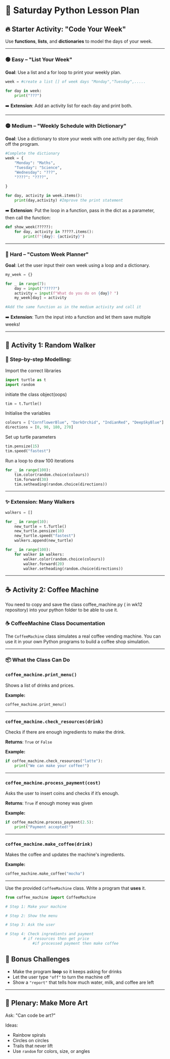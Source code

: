 
# 🐢 Saturday Python Lesson Plan

## 🔥 Starter Activity: "Code Your Week"

Use **functions**, **lists**, and **dictionaries** to model the days of your week.

---

### 🟢 Easy – "List Your Week"
**Goal**: Use a list and a for loop to print your weekly plan.

```python
week = #create a list [] of week days "Monday","Tuesday",.....

for day in week:
    print("???")
```

➡️ **Extension**: Add an activity list for each day and print both.

---

### 🟡 Medium – "Weekly Schedule with Dictionary"
**Goal**: Use a dictionary to store your week with one activity per day, finish off the program.

```python
#Complete the dictionary
week = {
    "Monday": "Maths",
    "Tuesday": "Science",
    "Wednesday": "???",
    "????": "????",
   
}

for day, activity in week.items():
    print(day,activity) #Improve the print statement
```

➡️ **Extension**: Put the loop in a function, pass in the dict as a parameter, then call the function:

```python
def show_week(?????):
    for day, activity in ?????.items():
        print(f"{day}: {activity}")
```

---

### 🔴 Hard – "Custom Week Planner"
**Goal**: Let the user input their own week using a loop and a dictionary.

```python
my_week = {}

for _ in range(7):
    day = input("?????")
    activity = input(f"What do you do on {day}? ")
    my_week[day] = activity

#Add the same function as in the medium activity and call it
```

➡️ **Extension**: Turn the input into a function and let them save multiple weeks!

---

## 🎨 Activity 1: Random Walker

### 👣 Step-by-step Modelling:
Import the correct libraries
```python
import turtle as t
import random
```
initiate the class object(oops)
```python
tim = t.Turtle()
```
Initialise the variables
```python
colours = ["CornflowerBlue", "DarkOrchid", "IndianRed", "DeepSkyBlue"]
directions = [0, 90, 180, 270]
```
Set up turtle parameters
```python
tim.pensize(15)
tim.speed("fastest")
```
Run a loop to draw 100 iterations
```python
for _ in range(100):
    tim.color(random.choice(colours))
    tim.forward(30)
    tim.setheading(random.choice(directions))
```

---

### ✨ Extension: Many Walkers

```python
walkers = []

for _ in range(10):
    new_turtle = t.Turtle()
    new_turtle.pensize(10)
    new_turtle.speed("fastest")
    walkers.append(new_turtle)

for _ in range(100):
    for walker in walkers:
        walker.color(random.choice(colours))
        walker.forward(20)
        walker.setheading(random.choice(directions))
```

---

## ☕ Activity 2: Coffee Machine
You need to copy and save the class coffee_machine.py ( in wk12 repository) into your python folder to be able to use it. 

### ☕ CoffeeMachine Class Documentation

The `CoffeeMachine` class simulates a real coffee vending machine. You can use it in your own Python programs to build a coffee shop simulation.

---

### 📦 What the Class Can Do

### `coffee_machine.print_menu()`
Shows a list of drinks and prices.

**Example:**
```python
coffee_machine.print_menu()
```

---

### `coffee_machine.check_resources(drink)`
Checks if there are enough ingredients to make the drink.

**Returns**: `True` or `False`

**Example:**
```python
if coffee_machine.check_resources("latte"):
    print("We can make your coffee!")
```

---

### `coffee_machine.process_payment(cost)`
Asks the user to insert coins and checks if it’s enough.

**Returns**: `True` if enough money was given

**Example:**
```python
if coffee_machine.process_payment(2.5):
    print("Payment accepted!")
```

---

### `coffee_machine.make_coffee(drink)`
Makes the coffee and updates the machine's ingredients.

**Example:**
```python
coffee_machine.make_coffee("mocha")
```

---


Use the provided `CoffeeMachine` class.  Write a program that **uses** it.

```python
from coffee_machine import CoffeeMachine

# Step 1: Make your machine

# Step 2: Show the menu

# Step 3: Ask the user

# Step 4: Check ingredients and payment
        # if resources then get price
            #if processed payment then make coffee
```

## 🎯 Bonus Challenges

- Make the program **loop** so it keeps asking for drinks
- Let the user type `"off"` to turn the machine off
- Show a `"report"` that tells how much water, milk, and coffee are left


---

## 🎨 Plenary: Make More Art

Ask: "Can code be art?"

Ideas:
- Rainbow spirals
- Circles on circles
- Trails that never lift
- Use `random` for colors, size, or angles
